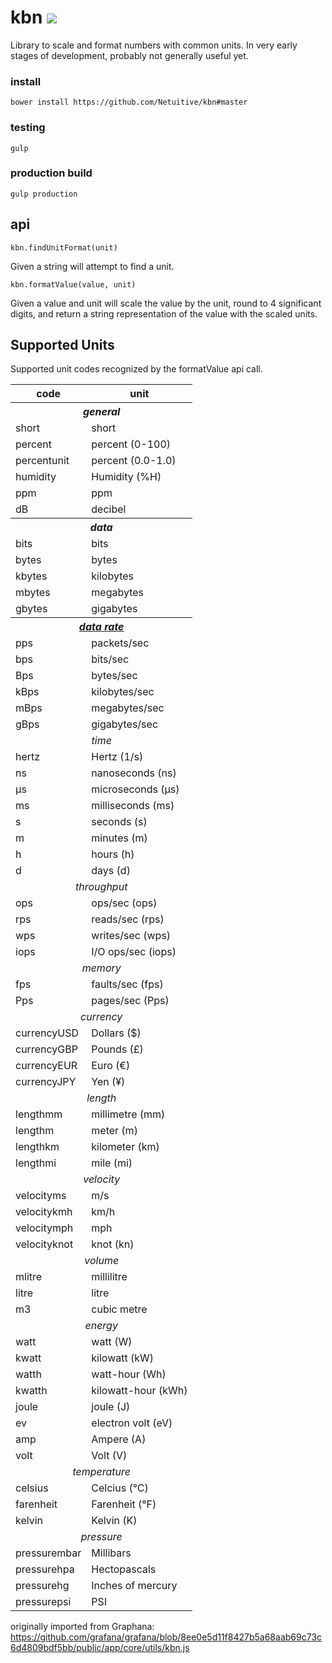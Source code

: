 # kbn <img src="https://travis-ci.org/Netuitive/kbn.svg?branch=master"/>

Library to scale and format numbers with common units. In very early stages of development, probably not generally useful yet.

### install
```
bower install https://github.com/Netuitive/kbn#master
```

### testing
```
gulp
```

### production build
```
gulp production
```

## api
```
kbn.findUnitFormat(unit)
```
Given a string will attempt to find a unit.

```
kbn.formatValue(value, unit)
```
Given a value and unit will scale the value by the unit, round to 4 significant digits, and return a string representation of the value with the scaled units.

## Supported Units

Supported unit codes recognized by the formatValue api call.

<table>
  <tr>
    <th>code</th>
    <th>unit</th>
  </tr>
  <tr>
    <th colspan="2"><div align="center"><em>general</em></div></th>
  </tr>
  <tr>
    <td>short</td><td>short</td>
  </tr>
  <tr>
    <td>percent</td><td>percent (0-100)</td>
  </tr>  
  <tr>
    <td>percentunit</td><td>percent (0.0-1.0)</td>
  </tr>
  <tr>
    <td>humidity</td><td>Humidity (%H)</td>
  </tr>
  <tr>
    <td>ppm</td><td>ppm</td>
  </tr>
  <tr>
    <td>dB</td><td>decibel</td>
  </tr>

  <tr>
    <th colspan="2"><div align="center"><em>data</em></div></th>
  </tr>
  <tr>
    <td>bits</td><td>bits</td>
  </tr>
  <tr>
    <td>bytes</td><td>bytes</td>
  </tr>
  <tr>
    <td>kbytes</td><td>kilobytes</td>
  </tr>
  <tr>
    <td>mbytes</td><td>megabytes</td>
  </tr>
  <tr>
    <td>gbytes</td><td>gigabytes</td>
  </tr>

  <tr>
    <th colspan="2"><div align="center"><em><a href="https://en.wikipedia.org/wiki/Data_rate_units">data rate</a></em></div></th>
  </tr>
  <tr>
    <td>pps</td><td>packets/sec</td>
  </tr>
  <tr>
    <td>bps</td><td>bits/sec</td>
  </tr>
  <tr>
    <td>Bps</td><td>bytes/sec</td>
  </tr>
  <tr>
    <td>kBps</td><td>kilobytes/sec</td>
  </tr>
  <tr>
    <td>mBps</td><td>megabytes/sec</td>
  </tr>
  <tr>
    <td>gBps</td><td>gigabytes/sec</td>
  </tr>

  <tr>
    <td colspan="3"><div align="center"><em>time</em></div></td>
  </tr>
  <tr>
    <td>hertz</td><td>Hertz (1/s)</td>
  </tr>
  <tr>
    <td>ns</td><td>nanoseconds (ns)</td>
  </tr>
  <tr>
    <td>µs</td><td>microseconds (µs)</td>
  </tr>
  <tr>
    <td>ms</td><td>milliseconds (ms)</td>
  </tr>
  <tr>
    <td>s</td><td>seconds (s)</td>
  </tr>
  <tr>
    <td>m</td><td>minutes (m)</td>
  </tr>
  <tr>
    <td>h</td><td>hours (h)</td>
  </tr>
  <tr>
    <td>d</td><td>days (d)</td>
  </tr>

  <tr>
    <td colspan="3"><div align="center"><em>throughput</em></div></td>
  </tr>
  <tr>
    <td>ops</td><td>ops/sec (ops)</td>
  </tr>
  <tr>
    <td>rps</td><td>reads/sec (rps)</td>
  </tr>
  <tr>
    <td>wps</td><td>writes/sec (wps)</td>
  </tr>
  <tr>
    <td>iops</td><td>I/O ops/sec (iops)</td>
  </tr>

  <tr>
    <td colspan="3"><div align="center"><em>memory</em></div></td>
  </tr>
  <tr>
    <td>fps</td><td>faults/sec (fps)</td>
  </tr>
  <tr>
    <td>Pps</td><td>pages/sec (Pps)</td>
  </tr>

  <tr>
    <td colspan="3"><div align="center"><em>currency</em></div></td>
  </tr>
  <tr>
    <td>currencyUSD</td><td>Dollars ($)</td>
  </tr>
  <tr>
    <td>currencyGBP</td><td>Pounds (£)</td>
  </tr>
  <tr>
    <td>currencyEUR</td><td>Euro (€)</td>
  </tr>
  <tr>
    <td>currencyJPY</td><td>Yen (¥)</td>
  </tr>

  <tr>
    <td colspan="3"><div align="center"><em>length</em></div></td>
  </tr>
  <tr>
    <td>lengthmm</td><td>millimetre (mm)</td>
  </tr>
  <tr>
    <td>lengthm</td><td>meter (m)</td>
  </tr>
  <tr>
    <td>lengthkm</td><td>kilometer (km)</td>
  </tr>
  <tr>
    <td>lengthmi</td><td>mile (mi)</td>
  </tr>

  <tr>
    <td colspan="3"><div align="center"><em>velocity</em></div></td>
  </tr>
  <tr>
    <td>velocityms</td><td>m/s</td>
  </tr>
  <tr>
    <td>velocitykmh</td><td>km/h</td>
  </tr>
  <tr>
    <td>velocitymph</td><td>mph</td>
  </tr>
  <tr>
    <td>velocityknot</td><td>knot (kn)</td>
  </tr>

  <tr>
    <td colspan="3"><div align="center"><em>volume</em></div></td>
  </tr>
  <tr>
    <td>mlitre</td><td>millilitre</td>
  </tr>
  <tr>
    <td>litre</td><td>litre</td>
  </tr>
  <tr>
    <td>m3</td><td>cubic metre</td>
  </tr>

  <tr>
    <td colspan="3"><div align="center"><em>energy</em></div></td>
  </tr>
  <tr>
    <td>watt</td><td>watt (W)</td>
  </tr>
  <tr>
    <td>kwatt</td><td>kilowatt (kW)</td>
  </tr>
  <tr>
    <td>watth</td><td>watt-hour (Wh)</td>
  </tr>
  <tr>
    <td>kwatth</td><td>kilowatt-hour (kWh)</td>
  </tr>
  <tr>
    <td>joule</td><td>joule (J)</td>
  </tr>
  <tr>
    <td>ev</td><td>electron volt (eV)</td>
  </tr>
  <tr>
    <td>amp</td><td>Ampere (A)</td>
  </tr>
  <tr>
    <td>volt</td><td>Volt (V)</td>
  </tr>

  <tr>
    <td colspan="3"><div align="center"><em>temperature</em></div></td>
  </tr>
  <tr>
    <td>celsius</td><td>Celcius (°C)</td>
  </tr>
  <tr>
    <td>farenheit</td><td>Farenheit (°F)</td>
  </tr>
  <tr>
    <td>kelvin</td><td>Kelvin (K)</td>
  </tr>

  <tr>
    <td colspan="3"><div align="center"><em>pressure</em></div></td>
  </tr>
  <tr>
    <td>pressurembar</td><td>Millibars</td>
  </tr>
  <tr>
    <td>pressurehpa</td><td>Hectopascals</td>
  </tr>
  <tr>
    <td>pressurehg</td><td>Inches of mercury</td>
  </tr>
  <tr>
    <td>pressurepsi</td><td>PSI</td>
  </tr>
</table>


originally imported from Graphana: https://github.com/grafana/grafana/blob/8ee0e5d11f8427b5a68aab69c73c6d4809bdf5bb/public/app/core/utils/kbn.js
